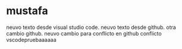 # mustafa
neuvo texto desde visual studio code.
neuvo texto desde github.
 otra cambio github.
neuvo cambio para conflicto en github
conflicto vscodepruebaaaaaa
